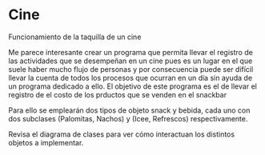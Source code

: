 # Cine
Funcionamiento de la taquilla de un cine

Me parece interesante crear un programa que permita llevar el registro de las actividades que se desempeñan en un cine pues es un lugar en el que suele haber mucho flujo de personas y por consecuencia puede ser difícil llevar la cuenta de todos los procesos que ocurran en un día sin ayuda de un programa dedicado a ello.
El objetivo de este programa es el de llevar el registro de el costo de los prductos que se venden en el snackbar


Para ello se emplearán dos tipos de objeto snack y bebida, cada uno con dos subclases (Palomitas, Nachos) y (Icee, Refrescos) respectivamente.

Revisa el diagrama de clases para ver cómo interactuan los distintos objetos a implementar.
